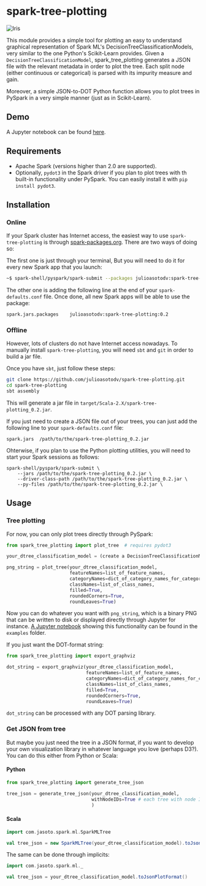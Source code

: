 # spark-tree-plotting

![Iris](https://i.imgur.com/FcqKe9w.png)

This module provides a simple tool for plotting an easy to understand graphical representation of Spark ML's DecisionTreeClassificationModels, very similar to the one Python's Scikit-Learn provides.
Given a `DecisionTreeClassificationModel`, spark_tree_plotting generates a JSON file with the relevant metadata in order to plot the tree. Each split node (either continuous or categorical) is parsed with its impurity measure and gain.

Moreover, a simple JSON-to-DOT Python function allows you to plot trees in PySpark in a very simple manner (just as in Scikit-Learn).

## Demo
A Jupyter notebook can be found [here](https://nbviewer.jupyter.org/github/julioasotodv/spark-tree-plotting/blob/master/examples/Example_covertype_dataset.ipynb).

## Requirements
- Apache Spark (versions higher than 2.0 are supported).
- Optionally, `pydot3` in the Spark driver if you plan to plot trees with th built-in functionality under PySpark. You can easily install it with `pip install pydot3`.

## Installation

### Online
If your Spark cluster has Internet access, the easiest way to use `spark-tree-plotting` is through [spark-packages.org](https://spark-packages.org/). There are two ways of doing so:

The first one is just through your terminal, But you will need to do it for every new Spark app that you launch:
```bash
~$ spark-shell/pyspark/spark-submit --packages julioasotodv:spark-tree-plotting:0.2
```

The other one is adding the following line at the end of your `spark-defaults.conf` file. Once done, all new Spark apps will be able to use the package:

```bash
spark.jars.packages    julioasotodv:spark-tree-plotting:0.2
```


### Offline
However, lots of clusters do not have Internet access nowadays. To manually install `spark-tree-plotting`, you will need `sbt` and `git` in order to build a jar file.

Once you have `sbt`, just follow these steps:
```bash
git clone https://github.com/julioasotodv/spark-tree-plotting.git
cd spark-tree-plotting
sbt assembly
```
This will generate a jar file in `target/Scala-2.X/spark-tree-plotting_0.2.jar`.

If you just need to create a JSON file out of your trees, you can just add the following line to your `spark-defaults.conf` file:
```
spark.jars	/path/to/the/spark-tree-plotting_0.2.jar
```

Ohterwise, if you plan to use the Python plotting utilities, you will need to start your Spark sessions as follows:
```
spark-shell/pyspark/spark-submit \
	--jars /path/to/the/spark-tree-plotting_0.2.jar \
	--driver-class-path /path/to/the/spark-tree-plotting_0.2.jar \
	--py-files /path/to/the/spark-tree-plotting_0.2.jar \
```

## Usage

### Tree plotting
For now, you can only plot trees directly through PySpark:

```python
from spark_tree_plotting import plot_tree  # requires pydot3

your_dtree_classification_model = (create a DecisionTreeClassificationModel)

png_string = plot_tree(your_dtree_classification_model,
                       featureNames=list_of_feature_names,
                       categoryNames=dict_of_category_names_for_categorical_features,
                       classNames=list_of_class_names,
                       filled=True,
                       roundedCorners=True,
                       roundLeaves=True)
```
Now you can do whatever you want with `png_string`, which is a binary PNG that can be written to disk or displayed directly through Jupyter for instance. [A Jupyter notebook](https://nbviewer.jupyter.org/github/julioasotodv/spark-tree-plotting/blob/master/examples/Example_covertype_dataset.ipynb) showing this functionality can be found in the `examples` folder.

If you just want the DOT-format string:

```python
from spark_tree_plotting import export_graphviz

dot_string = export_graphviz(your_dtree_classification_model,
                             featureNames=list_of_feature_names,
                             categoryNames=dict_of_category_names_for_categorical_features,
                             classNames=list_of_class_names,
                             filled=True,
                             roundedCorners=True,
                             roundLeaves=True)
```
`dot_string` can be processed with any DOT parsing library.

### Get JSON from tree
But maybe you just need the tree in a JSON format, if you want to develop your own visualization library in whatever language you love (perhaps D3?). You can do this either from Python or Scala:

#### Python

```python
from spark_tree_plotting import generate_tree_json

tree_json = generate_tree_json(your_dtree_classification_model,
                               withNodeIDs=True # each tree with node ID
                               )
```

#### Scala
```scala
import com.jasoto.spark.ml.SparkMLTree

val tree_json = new SparkMLTree(your_dtree_classification_model).toJsonPlotFormat()
```
The same can be done through implicits:

```scala
import com.jasoto.spark.ml._

val tree_json = your_dtree_classification_model.toJsonPlotFormat()
```

